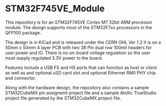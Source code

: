 # STM32F745VE_Module
This repository is for an STM32F745VE Cortex M7 32bit ARM processor module. The design supports most of the STM32F7xx processors in the QFP100 package. 

The design is in KiCad and is released under the CERN OHL Ver 1.2 It is on a 50mm x 50mm 4 layer PCB with two 38 Pin dual row 100mil headers for user power and IO. There is no on-board voltage regulation so the user must supply regulated 3.3V power to the board. 

Features include a USB FS and HS ports that can function as host or client as well as and optional uSD card slot and optional Ethernet RMII PHY chip and connector.  

Along with the hardware design, the repository also contains a sample STM32CubeMX pin assignemt project file and a sample Atollic TrueStudio project file generated by the STM32CubeMX project file.
